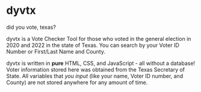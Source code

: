 # dyvtx
did you vote, texas?

dyvtx is a Vote Checker Tool for those who voted in the general election in 2020 and 2022 in the state of Texas. You can search by your Voter ID Number or First/Last Name and County.

dyvtx is written in **pure** HTML, CSS, and JavaScript - all without a database! Voter information stored here was obtained from the Texas Secretary of State. All variables that _you input_ (like your name, Voter ID number, and County) are not stored anywhere for any amount of time. 